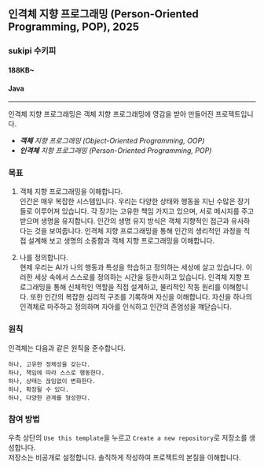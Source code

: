 ## 인격체 지향 프로그래밍 (Person-Oriented Programming, POP), 2025
### sukipi 수키피
#### 188KB~
#### Java

---
인격체 지향 프로그래밍은 객체 지향 프로그래밍에 영감을 받아 만들어진 프로젝트입니다.
- _**객체** 지향 프로그래밍 (Object-Oriented Programming, OOP)_
- _**인격체** 지향 프로그래밍 (Person-Oriented Programming, POP)_

### 목표
1. 객체 지향 프로그래밍을 이해합니다.  
인간은 매우 복잡한 시스템입니다. 우리는 다양한 상태와 행동을 지닌 수많은 장기들로 이루어져 있습니다.
각 장기는 고유한 책임 가지고 있으며, 서로 메시지를 주고받으며 생명을 유지합니다.
인간의 생명 유지 방식은 객체 지향적인 접근과 유사하다는 것을 보여줍니다.
인격체 지향 프로그래밍을 통해 인간의 생리적인 과정을 직접 설계해 보고 생명의 소중함과 객체 지향 프로그래밍을 이해합니다.


2. 나를 정의합니다.  
현제 우리는 AI가 나의 행동과 특성을 학습하고 정의하는 세상에 살고 있습니다.
이러한 세상 속에서 스스로를 정의하는 시간을 등한시하고 있습니다.
인격체 지향 프로그래밍을 통해 신체적인 역할을 직접 설계하고, 물리적인 작동 원리를 이해합니다.
또한 인간의 복잡한 심리적 구조를 기록하며 자신을 이해합니다.
자신을 하나의 인격체로 마주하고 정의하며 자아를 인식하고 인간의 존엄성을 꺠닫습니다.

### 원칙
인격체는 다음과 같은 원칙을 준수합니다.

```text
하나, 고유한 정체성을 갖는다.  
하나, 책임에 따라 스스로 행동한다.  
하나, 상태는 끊임없이 변화한다.  
하나, 확장될 수 있다.  
하나, 다양한 관계를 형성한다.
```

### 참여 방법
우측 상단의 `Use this template`을 누르고 `Create a new repository`로 저장소를 생성합니다.  
저장소는 비공개로 설정합니다. 솔직하게 작성하여 프로젝트의 본질을 이해합니다.
